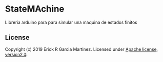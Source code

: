 # StateMAchine
Libreria arduino para para simular una maquina de estados finitos

## License
Copyright (c) 2019 Erick R Garcia Martinez.
Licensed under [Apache license, version2.0](LICENSE).

